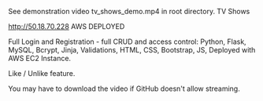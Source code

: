 See demonstration video tv_shows_demo.mp4 in root directory.
TV Shows

http://50.18.70.228 AWS DEPLOYED

Full Login and Registration - full CRUD and access control: Python, Flask, MySQL, Bcrypt, Jinja, Validations, HTML, CSS, Bootstrap, JS, Deployed with AWS EC2 Instance.

Like / Unlike feature. 

You may have to download the video if GitHub doesn't allow streaming.
